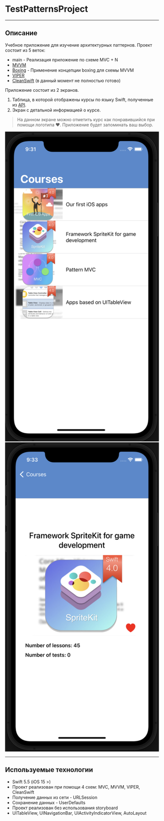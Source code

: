 # TestPatternsProject

____

## Описание

Учебное приложение для изучение архитектурных паттернов. Проект состоит из 5 веток:

+ main - Реализация приложение по схеме MVC + N
+ [MVVM](https://github.com/Olegajaro/TestPatternsProject/tree/MVVM/TestPatternsProject)
+ [Boxing](https://github.com/Olegajaro/TestPatternsProject/tree/Boxing/TestPatternsProject) - Применение концепции boxing для схемы MVVM
+ [VIPER](https://github.com/Olegajaro/TestPatternsProject/tree/VIPER/TestPatternsProject)
+ [CleanSwift](https://github.com/Olegajaro/TestPatternsProject/tree/CleanSwift/TestPatternsProject) (в данный момент не полностью готово)

Приложение состоит из 2 экранов.

1. Таблица, в которой отображены курсы по языку Swift, полученные из [API](https://swiftbook.ru//wp-content/uploads/api/api_courses).
2. Экран с детальной информацией о курсе.
> На данном экране можно отметить курс как понравившийся при помощи логотипа ❤️. Приложение будет запоминать ваш выбор.

![logo1](/Screenshots/Снимок%20экрана%202022-01-22%20в%2021.31.42.png) ![logo2](/Screenshots/Снимок%20экрана%202022-01-22%20в%2021.33.12.png)

___

## Используемые технологии

+ Swift 5.5 (iOS 15 >)
+ Проект реализован при помощи 4 схем: MVC, MVVM, VIPER, CleanSwift
+ Получение данных из сети - URLSession
+ Сохранение данных - UserDefaults
+ Проект реализован без использования storyboard
+ UITableView, UINavigationBar, UIActivityIndicatorView, AutoLayout
